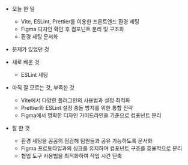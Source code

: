 - 오늘 한 일

  - Vite, ESLint, Prettier를 이용한 프론트엔드 환경 세팅
  - Figma 디자인 확인 후 컴포넌트 분리 및 구조화
  - 환경 세팅 문서화

- 문제가 있었던 것

- 새로 배운 것

  - ESLint 세팅

- 아직 잘 모르는 것, 부족한 것

  - Vite에서 다양한 플러그인의 사용법과 설정 최적화
  - Prettier와 ESLint 설정 충돌 방지를 위한 통합 전략
  - Figma에서 명확한 디자인 가이드라인을 기준으로 컴포넌트 분리

- 잘 한 것
  - 환경 세팅을 꼼꼼히 점검해 팀원들과 공유 가능하도록 문서화
  - Figma 프로토타입과의 싱크를 유지하며 컴포넌트 구조를 효율적으로 분리
  - 협업 도구 사용법을 최적화하여 작업 시간 단축
